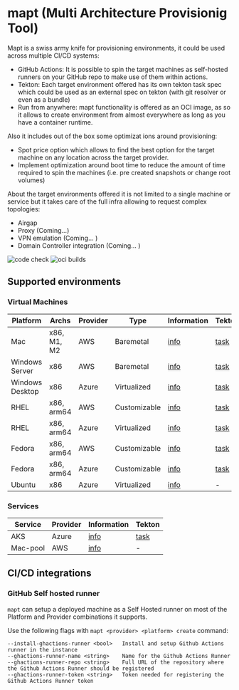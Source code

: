 # mapt (Multi Architecture Provisionig Tool)

Mapt is a swiss army knife for provisioning environments, it could be used across multiple CI/CD systems:

* GitHub Actions: It is possible to spin the target machines as self-hosted runners on your GitHub repo to make use of them within actions.
* Tekton: Each target environment offered has its own tekton task spec which could be used as an external spec on tekton (with git resolver or even as a bundle)
* Run from anywhere: mapt functionality is offered as an OCI image, as so it allows to create environment from almost everywhere as long as you have a container runtime.

Also it includes out of the box some optimizat ions around provisioning:

* Spot price option which allows to find the best option for the target machine on any location across the target provider.
* Implement optimization around boot time to reduce the amount of time required to spin the machines (i.e. pre created snapshots or change root volumes)

About the target environments offered it is not limited to a single machine or service but it takes care of the full infra allowing to request complex topologies:

* Airgap 
* Proxy (Coming...)
* VPN emulation (Coming... )
* Domain Controller integration (Coming... )

![code check](https://github.com/redhat-developer/mapt/actions/workflows/build-go.yaml/badge.svg)
![oci builds](https://github.com/redhat-developer/mapt/actions/workflows/build-oci.yaml/badge.svg)

## Supported environments

### Virtual Machines

| Platform       | Archs         | Provider      | Type          | Information                  | Tekton                                       
| -------------- | ------------- | ------------- | ------------- | ---------------------------- | -------------------------------------------- 
| Mac            | x86, M1, M2   | AWS           | Baremetal     | [info](docs/aws/mac.md)      | [task](tkn/infra-aws-mac.yaml)               
| Windows Server | x86           | AWS           | Baremetal     | [info](docs/aws/windows.md)  | [task](tkn/infra-aws-windows-server.yaml)    
| Windows Desktop| x86           | Azure         | Virtualized   | [info](docs/azure/windows.md)| [task](tkn/infra-azure-windows-desktop.yaml) 
| RHEL           | x86, arm64    | AWS           | Customizable  | [info](docs/aws/rhel.md)     | [task](tkn/infra-aws-rhel.yaml)              
| RHEL           | x86, arm64    | Azure         | Virtualized   | [info](docs/azure/rhel.md)   | [task](tkn/infra-azure-rhel.yaml)            
| Fedora         | x86, arm64    | AWS           | Customizable  | [info](docs/aws/fedora.md)   | [task](tkn/infra-aws-fedora.yaml)            
| Fedora         | x86, arm64    | Azure         | Customizable  | [info](docs/azure/fedora.md) | [task](tkn/infra-azure-fedora.yaml)          
| Ubuntu         | x86           | Azure         | Virtualized   | [info](docs/azure/ubuntu.md) | -                                            

### Services

| Service        | Provider      | Information                  | Tekton                         
| -------------- | ------------- | -------------                | ---------------------------- | 
| AKS            | Azure         | [info](docs/azure/aks.md)    | [task](tkn/infra-azure-aks.yaml) 
| Mac-pool       | AWS           | [info](docs/aws/mac-pool.md) | - 

## CI/CD integrations

### GitHub Self hosted runner

`mapt` can setup a deployed machine as a Self Hosted runner on most of the Platform and Provider combinations
it supports.

Use the following flags with `mapt <provider> <platform> create` command:

```
--install-ghactions-runner <bool>   Install and setup Github Actions runner in the instance
--ghactions-runner-name <string>    Name for the Github Actions Runner
--ghactions-runner-repo <string>    Full URL of the repository where the Github Actions Runner should be registered
--ghactions-runner-token <string>   Token needed for registering the Github Actions Runner token
```

